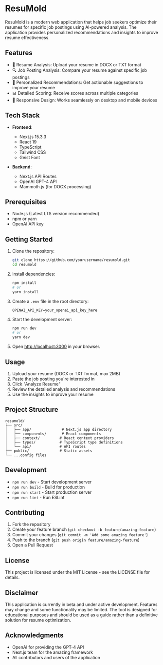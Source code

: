 # ResuMold

ResuMold is a modern web application that helps job seekers optimize their resumes for specific job postings using AI-powered analysis. The application provides personalized recommendations and insights to improve resume effectiveness.

## Features

- 📝 Resume Analysis: Upload your resume in DOCX or TXT format
- 🔍 Job Posting Analysis: Compare your resume against specific job postings
- 🎯 Personalized Recommendations: Get actionable suggestions to improve your resume
- 📊 Detailed Scoring: Receive scores across multiple categories
- 📱 Responsive Design: Works seamlessly on desktop and mobile devices

## Tech Stack

- **Frontend**: 
  - Next.js 15.3.3
  - React 19
  - TypeScript
  - Tailwind CSS
  - Geist Font

- **Backend**:
  - Next.js API Routes
  - OpenAI GPT-4 API
  - Mammoth.js (for DOCX processing)

## Prerequisites

- Node.js (Latest LTS version recommended)
- npm or yarn
- OpenAI API key

## Getting Started

1. Clone the repository:
   ```bash
   git clone https://github.com/yourusername/resumold.git
   cd resumold
   ```

2. Install dependencies:
   ```bash
   npm install
   # or
   yarn install
   ```

3. Create a `.env` file in the root directory:
   ```
   OPENAI_API_KEY=your_openai_api_key_here
   ```

4. Start the development server:
   ```bash
   npm run dev
   # or
   yarn dev
   ```

5. Open [http://localhost:3000](http://localhost:3000) in your browser.

## Usage

1. Upload your resume (DOCX or TXT format, max 2MB)
2. Paste the job posting you're interested in
3. Click "Analyze Resume"
4. Review the detailed analysis and recommendations
5. Use the insights to improve your resume

## Project Structure

```
resumold/
├── src/
│   ├── app/              # Next.js app directory
│   ├── components/       # React components
│   ├── context/         # React context providers
│   ├── types/           # TypeScript type definitions
│   └── api/             # API routes
├── public/              # Static assets
└── ...config files
```

## Development

- `npm run dev` - Start development server
- `npm run build` - Build for production
- `npm run start` - Start production server
- `npm run lint` - Run ESLint

## Contributing

1. Fork the repository
2. Create your feature branch (`git checkout -b feature/amazing-feature`)
3. Commit your changes (`git commit -m 'Add some amazing feature'`)
4. Push to the branch (`git push origin feature/amazing-feature`)
5. Open a Pull Request

## License

This project is licensed under the MIT License - see the LICENSE file for details.

## Disclaimer

This application is currently in beta and under active development. Features may change and some functionality may be limited. The tool is designed for educational purposes and should be used as a guide rather than a definitive solution for resume optimization.

## Acknowledgments

- OpenAI for providing the GPT-4 API
- Next.js team for the amazing framework
- All contributors and users of the application
